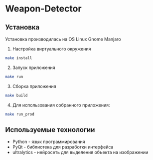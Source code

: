 # Weapon-Detector

## Установка

Установка производилась на OS Linux Gnome Manjaro

1. Настройка виртуального окружения
```bash
make install
```

2. Запуск приложения
```bash
make run
```

3. Сборка приложения
```bash
make build
```

4. Для использования собранного приложения:
```bash
make run_prod
```

## Используемые технологии

- Python - язык программирования
- PyQt - библиотека для разработки интерфейса
- ultralytics - нейросеть для выделения объекта на изображении
